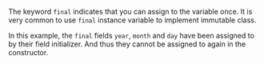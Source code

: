 The keyword `final` indicates that you can assign to the variable once. It is very common to use `final` instance variable to implement immutable class.

In this example, the `final` fields `year`, `month` and `day` have been assigned to by their field initializer. And thus they cannot be assigned to again in the constructor.